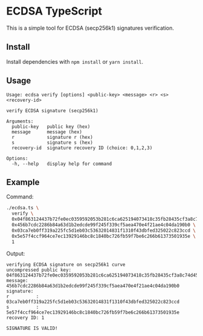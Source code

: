 # ECDSA TypeScript

This is a simple tool for ECDSA (secp256k1) signatures verification.

## Install

Install dependencies with `npm install` or `yarn install`.

## Usage

```
Usage: ecdsa verify [options] <public-key> <message> <r> <s> <recovery-id>

verify ECDSA signature (secp256k1)

Arguments:
  public-key   public key (hex)
  message      message (hex)
  r            signature r (hex)
  s            signature s (hex)
  recovery-id  signature recovery ID (choice: 0,1,2,3)

Options:
  -h, --help   display help for command
```

## Example

Command:
```sh
./ecdsa.ts \
  verify \
  0x04f863124437b72fe0ec0359592053b281c6ca625194073418c35fb28435cf3a8c74d45b17cf60541eeef4f52786670da9710ed804ccb45e93a8d4cc7e15a5fee0 \
  0x456b7cdc2286b84a63d1b2edcde99f245f339cf5aea470e4f21ae4c04da190b0 \
  0x03ca7eb0ff319a225fc5d1eb03c53632014831f1310f43dbfed325022c823ccd \
  0x5e57f4ccf964ce7ec13929146bc8c1840bc726fb59f7be6c266b61373501935e \
  1
```

Output:
```
verifying ECDSA signature on secp256k1 curve
uncompressed public key: 04f863124437b72fe0ec0359592053b281c6ca625194073418c35fb28435cf3a8c74d45b17cf60541eeef4f52786670da9710ed804ccb45e93a8d4cc7e15a5fee0
message: 456b7cdc2286b84a63d1b2edcde99f245f339cf5aea470e4f21ae4c04da190b0
signature:
r          : 03ca7eb0ff319a225fc5d1eb03c53632014831f1310f43dbfed325022c823ccd
s          : 5e57f4ccf964ce7ec13929146bc8c1840bc726fb59f7be6c266b61373501935e
recovery ID: 1

SIGNATURE IS VALID!
```
